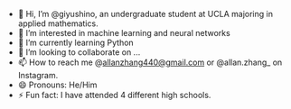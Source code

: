 - 👋 Hi, I’m @giyushino, an undergraduate student at UCLA majoring in applied mathematics. 
- 👀 I’m interested in machine learning and neural networks
- 🌱 I’m currently learning Python 
- 💞️ I’m looking to collaborate on ...
- 📫 How to reach me @allanzhang440@gmail.com or @allan.zhang_ on Instagram. 
- 😄 Pronouns: He/Him
- ⚡ Fun fact: I have attended 4 different high schools. 

<!---
giyushino/giyushino is a ✨ special ✨ repository because its `README.md` (this file) appears on your GitHub profile.
You can click the Preview link to take a look at your changes.
--->
